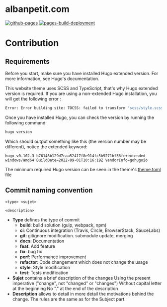 # albanpetit.com
[![github-pages](https://github.com/AlbanPetit/albanpetit.com/actions/workflows/gh-pages.yml/badge.svg)](https://github.com/AlbanPetit/albanpetit.com/actions/workflows/gh-pages.yml)
[![pages-build-deployment](https://github.com/AlbanPetit/albanpetit.com/actions/workflows/pages/pages-build-deployment/badge.svg)](https://github.com/AlbanPetit/albanpetit.com/actions/workflows/pages/pages-build-deployment)


# Contribution

## Requirements

Before you start, make sure you have installed Hugo extended version. For more information, see Hugo's documentation.

This website theme uses SCSS and TypeScript, that's why Hugo extended version is required. If you are using a non-extended Hugo installation, you will get the following error :
```bash
Error: Error building site: TOCSS: failed to transform "scss/style.scss" (text/x-scss): this feature is not available in your current Hugo version
```
Once you have installed Hugo, you can check the version by running the following command:
```bash
hugo version
```
Which should output something like this (the version number may be different), notice the extended keyword:
```
hugo v0.102.3-b76146b129d7caa52417f8e914fc5b9271bf56fc+extended windows/amd64 BuildDate=2022-09-01T10:16:19Z VendorInfo=gohugoio
```
The minimum required Hugo version can be seen in the theme's [theme.toml](https://github.com/albanpetit/albanpetit.com-theme/blob/master/theme.toml) file

## Commit naming convention
```
<type> <sujet>

<description>
```
- **Type** defines the type of commit
	- **build**: build solution (gulp, webpack, npm)
	- **ci**: Continuous integration (Travis, Circle, BrowserStack, SauceLabs)
	- **git**: gitignore modification. submodule update, merging
	- **docs**: Documentation
	- **feat**: Add feature
	- **fix**: bug fix
	- **perf**: Performance improvement
	- **refactor**: Code changement which does not change the usage
	- **style**: Style modification
	- **test**: Tests modification
- **Sujet** contains a brief description of the changes
	Using the present imperative ("change", not "changed" or "changes")
	Without capital letter at the beginning
	No "." at the end of the description
- **Description** allows to detail in more detail the motivations behind the change. The rules are the same as for the Subject part.